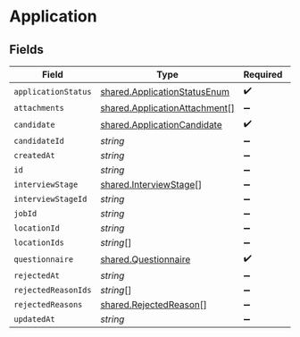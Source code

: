 # Application


## Fields

| Field                                                                          | Type                                                                           | Required                                                                       | Description                                                                    |
| ------------------------------------------------------------------------------ | ------------------------------------------------------------------------------ | ------------------------------------------------------------------------------ | ------------------------------------------------------------------------------ |
| `applicationStatus`                                                            | [shared.ApplicationStatusEnum](../../models/shared/applicationstatusenum.md)   | :heavy_check_mark:                                                             | N/A                                                                            |
| `attachments`                                                                  | [shared.ApplicationAttachment](../../models/shared/applicationattachment.md)[] | :heavy_minus_sign:                                                             | N/A                                                                            |
| `candidate`                                                                    | [shared.ApplicationCandidate](../../models/shared/applicationcandidate.md)     | :heavy_check_mark:                                                             | N/A                                                                            |
| `candidateId`                                                                  | *string*                                                                       | :heavy_minus_sign:                                                             | N/A                                                                            |
| `createdAt`                                                                    | *string*                                                                       | :heavy_minus_sign:                                                             | N/A                                                                            |
| `id`                                                                           | *string*                                                                       | :heavy_minus_sign:                                                             | N/A                                                                            |
| `interviewStage`                                                               | [shared.InterviewStage](../../models/shared/interviewstage.md)[]               | :heavy_minus_sign:                                                             | N/A                                                                            |
| `interviewStageId`                                                             | *string*                                                                       | :heavy_minus_sign:                                                             | N/A                                                                            |
| `jobId`                                                                        | *string*                                                                       | :heavy_minus_sign:                                                             | N/A                                                                            |
| `locationId`                                                                   | *string*                                                                       | :heavy_minus_sign:                                                             | N/A                                                                            |
| `locationIds`                                                                  | *string*[]                                                                     | :heavy_minus_sign:                                                             | N/A                                                                            |
| `questionnaire`                                                                | [shared.Questionnaire](../../models/shared/questionnaire.md)                   | :heavy_check_mark:                                                             | N/A                                                                            |
| `rejectedAt`                                                                   | *string*                                                                       | :heavy_minus_sign:                                                             | N/A                                                                            |
| `rejectedReasonIds`                                                            | *string*[]                                                                     | :heavy_minus_sign:                                                             | N/A                                                                            |
| `rejectedReasons`                                                              | [shared.RejectedReason](../../models/shared/rejectedreason.md)[]               | :heavy_minus_sign:                                                             | N/A                                                                            |
| `updatedAt`                                                                    | *string*                                                                       | :heavy_minus_sign:                                                             | N/A                                                                            |